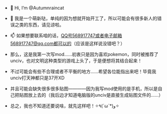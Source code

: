 - 👋 Hi, I’m @Autumnraincat
- 👀 我是一个萌新哒，单纯的因为想就开始开工了，所以可能会有很多新人的错误之类的东西，请见谅啦。
- 📫 如果想要联系咱的话，QQ号568917747或者电子邮箱568917747@qq.com都可以的（应该是这样说没错吧？）

- 那么，这是我第一次写mod……初衷只是因为喜欢pokemon，同时被推荐了unciv，也对文明这种类型的游戏上头了，于是便想将其结合起来！
- 不过可能会有些不合理或者不平衡的地方……希望各位能指出来吧！毕竟我unciv打天神都只是37开XD
- 并且可能会缺失很多很多贴图————因为我写mod使用的是手机，所以是自己把贴图放上去的（我后边才知道电脑版的unciv是直接生成贴图文件的……）
- 总之，我也不知道还要说啥，就先这样吧！✧٩(ˊωˋ*)و✧
<!---
Autumnraincat/Autumnraincat is a ✨ special ✨ repository because its `README.md` (this file) appears on your GitHub profile.
You can click the Preview link to take a look at your changes.
--->
